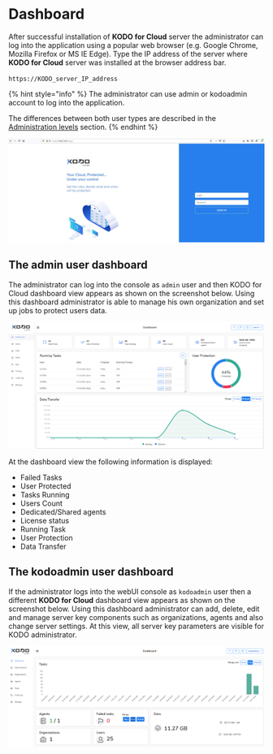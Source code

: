 # Dashboard

After successful installation of **KODO for Cloud** server the administrator can log into the application using a popular web browser \(e.g. Google Chrome, Mozilla Firefox or MS IE Edge\). Type the IP address of the server where **KODO for Cloud** server was installed at the browser address bar. 

`https://KODO_server_IP_address`

{% hint style="info" %}
The administrator can use admin or kodoadmin account to log into the application. 

The differences between both user types are described in the [Administration levels](../deployment/users.md) section. 
{% endhint %}

![](../.gitbook/assets/kodo-administrator-dashboard%20%281%29.jpg)

## The admin user dashboard

The administrator can log into the console as `admin` user and then KODO for Cloud dashboard view appears as shown on the screenshot below. Using this dashboard administrator is able to manage his own organization and set up jobs to protect users data.

![](../.gitbook/assets/kodo-administrator-dashboard-02.jpg)

At the dashboard view the following information is displayed:

* Failed Tasks
* User Protected
* Tasks Running
* Users Count
* Dedicated/Shared agents
* License status 
* Running Task
* User Protection
* Data Transfer

## The kodoadmin user dashboard

If the administrator logs into the  webUI console as `kodoadmin` user then a different **KODO for Cloud** dashboard view appears as shown on the screenshot below.  Using this dashboard  administrator can add, delete, edit and manage server key components such as organizations, agents and also change server settings. At this view, all server key parameters are visible for KODO administrator. 

![](../.gitbook/assets/kodo-cloud-administrator-dashboard03.jpg)

